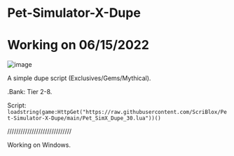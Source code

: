 # Pet-Simulator-X-Dupe
# Working on 06/15/2022

![image](https://user-images.githubusercontent.com/101152799/164120198-54d15118-7e1f-42cc-acb0-41a4ff2488f0.png)

A simple dupe script (Exclusives/Gems/Mythical).

.Bank: Tier 2-8.

Script: ```loadstring(game:HttpGet("https://raw.githubusercontent.com/ScriBlox/Pet-Simulator-X-Dupe/main/Pet_SimX_Dupe_30.lua"))()```

/////////////////////////////

Working on Windows.
